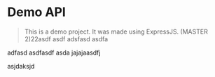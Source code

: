 # Demo API

> This is a demo project. It was made using ExpressJS. (MASTER 2)22asdf
asdf
adsfasd
asdfa


adfasd
asdfasdf
asda
jajajaasdfj

asjdaksjd 
